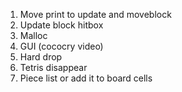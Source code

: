 1. Move print to update and moveblock
2. Update block hitbox
3. Malloc
4. GUI (cococry video)
5. Hard drop
6. Tetris disappear
7. Piece list or add it to board cells
